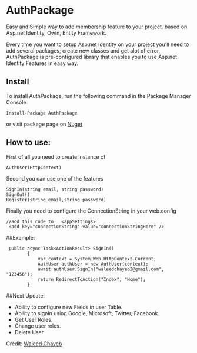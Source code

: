 # AuthPackage
Easy and Simple way to add membership feature to your project.
based on Asp.net Identity, Owin, Entity Framework.

Every time you want to setup Asp.net Identity on your project you'll need to add several packages, create new classes and get alot of error, AuthPackage is pre-configured library that enables you to use Asp.net Identity Features in easy way.

## Install
To install AuthPackage, run the following command in the Package Manager Console
```
Install-Package AuthPackage
```

or visit package page on [Nuget](https://www.nuget.org/packages/AuthPackage/)

## How to use:
First of all you need to create instance of 
```
AuthUser(HttpContext)
```

Second you can use one of the features
```
SignIn(string email, string password) 
SignOut()
Register(string email,string password)
```

Finally you need to configure the ConnectionString in your web.config
```
//add this code to   <appSettings>
 <add key="connectionString" value="connectionStringHere" />
```

##Example:
```
 public async Task<ActionResult> SignIn()
        {
            var context = System.Web.HttpContext.Current;
            AuthUser authUser = new AuthUser(context);
            await authUser.SignIn("waleedchayeb2@gmail.com", "123456");
            return RedirectToAction("Index", "Home");
        }

```

##Next Update:

* Ability to configure new Fields in user Table.
* Ability to signIn using Google, Microsoft, Twitter, Facebook.
* Get User Roles.
* Change user roles.
* Delete User.

Credit: [Waleed Chayeb](https://www.wchayeb.com/)
